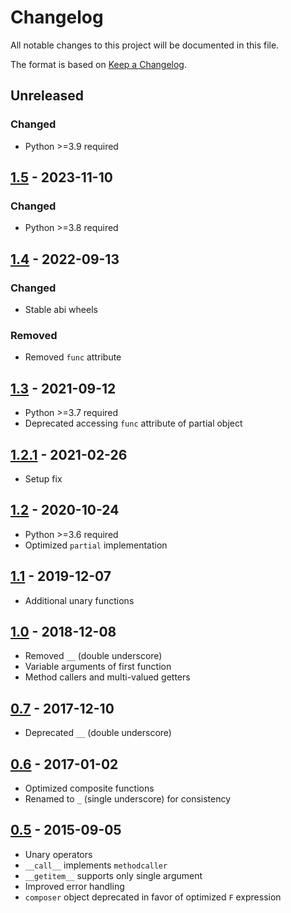 # Changelog
All notable changes to this project will be documented in this file.

The format is based on [Keep a Changelog](https://keepachangelog.com/en/1.1.0/).

## Unreleased
### Changed
* Python >=3.9 required

## [1.5](https://pypi.org/project/placeholder/1.5/) - 2023-11-10
### Changed
* Python >=3.8 required

## [1.4](https://pypi.org/project/placeholder/1.4/) - 2022-09-13
### Changed
* Stable abi wheels

### Removed
* Removed `func` attribute

## [1.3](https://pypi.org/project/placeholder/1.3/) - 2021-09-12
* Python >=3.7 required
* Deprecated accessing `func` attribute of partial object

## [1.2.1](https://pypi.org/project/placeholder/1.2.1/) - 2021-02-26
* Setup fix

## [1.2](https://pypi.org/project/placeholder/1.2/) - 2020-10-24
* Python >=3.6 required
* Optimized `partial` implementation

## [1.1](https://pypi.org/project/placeholder/1.1/) - 2019-12-07
* Additional unary functions

## [1.0](https://pypi.org/project/placeholder/1.0/) - 2018-12-08
* Removed `__` (double underscore)
* Variable arguments of first function
* Method callers and multi-valued getters

## [0.7](https://pypi.org/project/placeholder/0.7/) - 2017-12-10
* Deprecated `__` (double underscore)

## [0.6](https://pypi.org/project/placeholder/0.6/) - 2017-01-02
* Optimized composite functions
* Renamed to `_` (single underscore) for consistency

## [0.5](https://pypi.org/project/placeholder/0.5/) - 2015-09-05
* Unary operators
* `__call__` implements `methodcaller`
* `__getitem__` supports only single argument
* Improved error handling
* `composer` object deprecated in favor of optimized `F` expression
